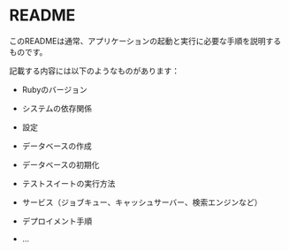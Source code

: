 # README

このREADMEは通常、アプリケーションの起動と実行に必要な手順を説明するものです。

記載する内容には以下のようなものがあります：

* Rubyのバージョン

* システムの依存関係

* 設定

* データベースの作成

* データベースの初期化

* テストスイートの実行方法

* サービス（ジョブキュー、キャッシュサーバー、検索エンジンなど）

* デプロイメント手順

* ...